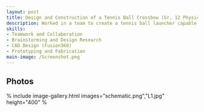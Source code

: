 ```yaml
---
layout: post
title: Design and Construction of a Tennis Ball Crossbow (Gr. 12 Physics Project)
description: Worked in a team to create a tennis ball launcher capable of hitting precise distances (5, 10, and 15 meters). We began by researching existing launcher designs and brainstorming solutions. After evaluating several ideas, we chose a crossbow-style mechanism for its stability and repeatability. I translated our rough sketches into a CAD model using Fusion360. We then used the drawings to help construct the launcher from wood. We tested the device to determine the optimal launch angles and draw lengths for each target. On test day, the final build successfully hit the 5m and 15m targets and got close to the 10m target.
skills: 
- Teamwork and Collaboration
- Brainstorming and Design Research
- CAD Design (Fusion360)
- Prototyping and Fabrication
main-image: /Screenshot.png
---
```

## Photos
% include image-gallery.html images="schematic.png","L1.jpg" height="400" %
